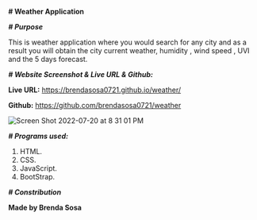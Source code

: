
**# Weather Application**

***# Purpose***

This is weather application where you would search for any city and as a result you will obtain the city current weather, humidity , wind speed , UVI and the 5 days forecast.

***# Website Screenshot & Live URL & Github:***

**Live URL:** https://brendasosa0721.github.io/weather/

**Github:** https://github.com/brendasosa0721/weather

![Screen Shot 2022-07-20 at 8 31 01 PM](https://user-images.githubusercontent.com/106204413/180203942-8b0906cf-cc21-46f8-83be-f2a707e351a1.png)

***# Programs used:***

1. HTML.
2. CSS.
3. JavaScript.
4. BootStrap.

***# Constribution***

**Made by Brenda Sosa**
